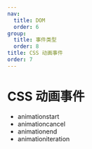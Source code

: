 ```yaml
---
nav:
  title: DOM
  order: 6
group:
  title: 事件类型
  order: 8
title: CSS 动画事件
order: 7
---
```


# CSS 动画事件

- animationstart
- animationcancel
- animationend
- animationiteration
